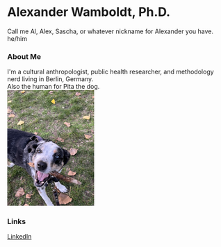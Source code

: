 # Alexander Wamboldt, Ph.D.
Call me Al, Alex, Sascha, or whatever nickname for Alexander you have.<br>
he/him<br>
### About Me
I'm a cultural anthropologist, public health researcher, and methodology nerd living in Berlin, Germany. <br>
Also the human for Pita the dog.<br>
<img src="https://github.com/awamboldt/README.md/blob/main/IMG_1831.jpeg" width="200" /><br>

### Links <br>
[LinkedIn](https://www.linkedin.com/in/wamboldt/)
